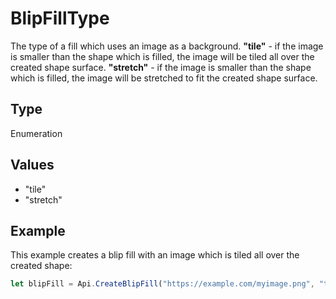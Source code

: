 # BlipFillType

The type of a fill which uses an image as a background.
**"tile"** - if the image is smaller than the shape which is filled, the image will be tiled all over the created shape surface.
**"stretch"** - if the image is smaller than the shape which is filled, the image will be stretched to fit the created shape surface.

## Type

Enumeration

## Values

- "tile"
- "stretch"


## Example

This example creates a blip fill with an image which is tiled all over the created shape:

```javascript editor-docx
let blipFill = Api.CreateBlipFill("https://example.com/myimage.png", "tile");
```
